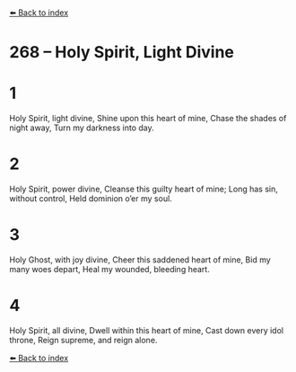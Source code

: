 [⬅️ Back to index](../README.md)

# 268 – Holy Spirit, Light Divine


# 1
Holy Spirit, light divine,
Shine upon this heart of mine,
Chase the shades of night away,
Turn my darkness into day.

# 2
Holy Spirit, power divine,
Cleanse this guilty heart of mine;
Long has sin, without control,
Held dominion o’er my soul.

# 3
Holy Ghost, with joy divine,
Cheer this saddened heart of mine,
Bid my many woes depart,
Heal my wounded, bleeding heart.

# 4
Holy Spirit, all divine,
Dwell within this heart of mine,
Cast down every idol throne,
Reign supreme, and reign alone.

[⬅️ Back to index](../README.md)
